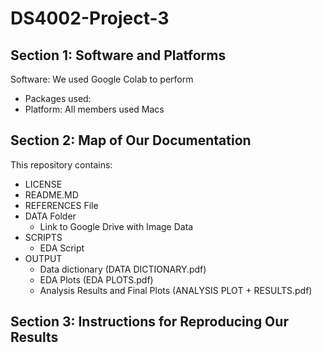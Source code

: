 # DS4002-Project-3
## Section 1: Software and Platforms
Software: We used Google Colab to perform
* Packages used: 
* Platform: All members used Macs

## Section 2: Map of Our Documentation 
This repository contains:
* LICENSE
* README.MD
* REFERENCES File
* DATA Folder
  * Link to Google Drive with Image Data 
* SCRIPTS
  * EDA Script
* OUTPUT
  * Data dictionary (DATA DICTIONARY.pdf)
  * EDA Plots (EDA PLOTS.pdf)
  * Analysis Results and Final Plots (ANALYSIS PLOT + RESULTS.pdf)

## Section 3: Instructions for Reproducing Our Results
